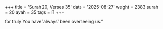 +++
title = 'Surah 20, Verses 35'
date = '2025-08-27'
weight = 2383
surah = 20
ayah = 35
tags = []
+++

for truly You have ˹always˺ been overseeing us.”
